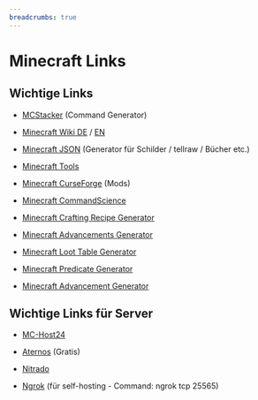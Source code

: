 ```yaml
---
breadcrumbs: true
---
```


# Minecraft Links

## Wichtige Links

-   [MCStacker](https://mcstacker.net/) (Command Generator)
-   [Minecraft Wiki DE](http://minecraft-de.gamepedia.com/Minecraft_Wiki) / [EN](http://minecraft.gamepedia.com/Minecraft_Wiki)
-   [Minecraft JSON](https://minecraftjson.com/) (Generator für Schilder / tellraw / Bücher etc.)
-   [Minecraft Tools](http://minecraft.tools/)
-   [Minecraft CurseForge](https://minecraft.curseforge.com/) (Mods)
-   [Minecraft CommandScience](https://minecraftcommand.science/de/prefilled-chest-generator)

-   [Minecraft Crafting Recipe Generator](https://crafting.thedestruc7i0n.ca/)
-   [Minecraft Advancements Generator](https://advancements.thedestruc7i0n.ca/)

-   [Minecraft Loot Table Generator](https://misode.github.io/loot-table)
-   [Minecraft Predicate Generator](https://misode.github.io/predicate)
-   [Minecraft Advancement Generator](https://misode.github.io/advancement)

## Wichtige Links für Server

-   [MC-Host24](https://mc-host24.de/)
-   [Aternos](https://aternos.org/server/) (Gratis)
-   [Nitrado](https://server.nitrado.net/deu/gameserver-mieten)

-   [Ngrok](https://ngrok.com/) (für self-hosting - Command: ngrok tcp 25565)
